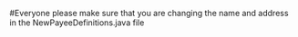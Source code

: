 #Everyone please make sure that you are changing the name and address in the NewPayeeDefinitions.java file 
